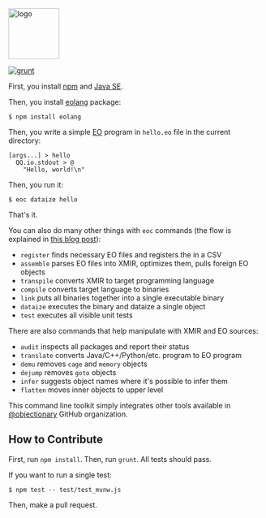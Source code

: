 <img alt="logo" src="https://www.objectionary.com/cactus.svg" height="100px" />

[![grunt](https://github.com/objectionary/eoc/actions/workflows/grunt.yml/badge.svg)](https://github.com/objectionary/eoc/actions/workflows/grunt.yml)

First, you install [npm](https://docs.npmjs.com/downloading-and-installing-node-js-and-npm)
and [Java SE](https://www.oracle.com/java/technologies/downloads/).

Then, you install [eolang](https://www.npmjs.com/package/eolang) package:

```
$ npm install eolang
```

Then, you write a simple [EO](https://www.eolang.org) program in `hello.eo` file
in the current directory:

```
[args...] > hello
  QQ.io.stdout > @
    "Hello, world!\n"
```

Then, you run it:

```
$ eoc dataize hello
```

That's it.

You can also do many other things with `eoc` commands
(the flow is explained in [this blog post](https://www.yegor256.com/2021/10/21/objectionary.html)):

  * `register` finds necessary EO files and registers the in a CSV
  * `assemble` parses EO files into XMIR, optimizes them, pulls foreign EO objects
  * `transpile` converts XMIR to target programming language
  * `compile` converts target language to binaries
  * `link` puts all binaries together into a single executable binary
  * `dataize` executes the binary and dataize a single object
  * `test` executes all visible unit tests

There are also commands that help manipulate with XMIR and EO sources:

  * `audit` inspects all packages and report their status
  * `translate` converts Java/C++/Python/etc. program to EO program
  * `demu` removes `cage` and `memory` objects
  * `dejump` removes `goto` objects
  * `infer` suggests object names where it's possible to infer them
  * `flatten` moves inner objects to upper level

This command line toolkit simply integrates other tools available in
[@objectionary](https://github.com/objectionary) GitHub organization.

## How to Contribute

First, run `npm install`. Then, run `grunt`. All tests should pass.

If you want to run a single test:

```
$ npm test -- test/test_mvnw.js
```

Then, make a pull request.

